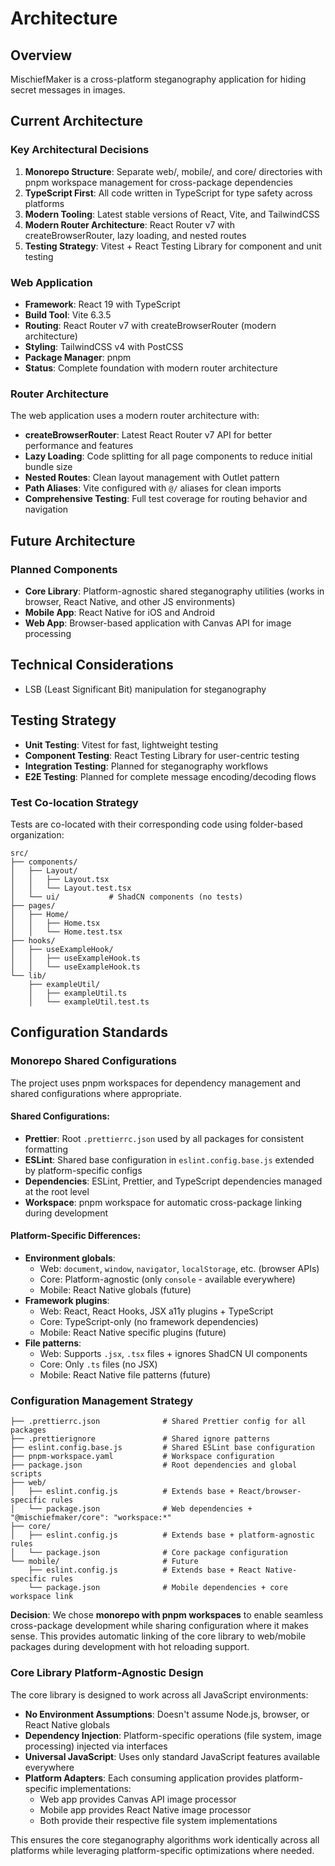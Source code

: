 # Architecture

## Overview

MischiefMaker is a cross-platform steganography application for hiding secret messages in images.

## Current Architecture

### Key Architectural Decisions

1. **Monorepo Structure**: Separate web/, mobile/, and core/ directories with pnpm workspace management for cross-package dependencies
2. **TypeScript First**: All code written in TypeScript for type safety across platforms
3. **Modern Tooling**: Latest stable versions of React, Vite, and TailwindCSS
4. **Modern Router Architecture**: React Router v7 with createBrowserRouter, lazy loading, and nested routes
5. **Testing Strategy**: Vitest + React Testing Library for component and unit testing

### Web Application

- **Framework**: React 19 with TypeScript
- **Build Tool**: Vite 6.3.5
- **Routing**: React Router v7 with createBrowserRouter (modern architecture)
- **Styling**: TailwindCSS v4 with PostCSS
- **Package Manager**: pnpm
- **Status**: Complete foundation with modern router architecture

### Router Architecture

The web application uses a modern router architecture with:

- **createBrowserRouter**: Latest React Router v7 API for better performance and features
- **Lazy Loading**: Code splitting for all page components to reduce initial bundle size
- **Nested Routes**: Clean layout management with Outlet pattern
- **Path Aliases**: Vite configured with `@/` aliases for clean imports
- **Comprehensive Testing**: Full test coverage for routing behavior and navigation

## Future Architecture

### Planned Components

- **Core Library**: Platform-agnostic shared steganography utilities (works in browser, React Native, and other JS environments)
- **Mobile App**: React Native for iOS and Android
- **Web App**: Browser-based application with Canvas API for image processing

## Technical Considerations

- LSB (Least Significant Bit) manipulation for steganography

## Testing Strategy

- **Unit Testing**: Vitest for fast, lightweight testing
- **Component Testing**: React Testing Library for user-centric testing
- **Integration Testing**: Planned for steganography workflows
- **E2E Testing**: Planned for complete message encoding/decoding flows

### Test Co-location Strategy

Tests are co-located with their corresponding code using folder-based organization:

```
src/
├── components/
│   ├── Layout/
│   │   ├── Layout.tsx
│   │   └── Layout.test.tsx
│   └── ui/           # ShadCN components (no tests)
├── pages/
│   ├── Home/
│   │   ├── Home.tsx
│   │   └── Home.test.tsx
├── hooks/
│   ├── useExampleHook/
│   │   ├── useExampleHook.ts
│   │   └── useExampleHook.ts
└── lib/
    ├── exampleUtil/
    │   ├── exampleUtil.ts
    │   └── exampleUtil.test.ts
```

## Configuration Standards

### Monorepo Shared Configurations

The project uses pnpm workspaces for dependency management and shared configurations where appropriate.

#### **Shared Configurations:**

- **Prettier**: Root `.prettierrc.json` used by all packages for consistent formatting
- **ESLint**: Shared base configuration in `eslint.config.base.js` extended by platform-specific configs
- **Dependencies**: ESLint, Prettier, and TypeScript dependencies managed at the root level
- **Workspace**: pnpm workspace for automatic cross-package linking during development

#### **Platform-Specific Differences:**

- **Environment globals**:
  - Web: `document`, `window`, `navigator`, `localStorage`, etc. (browser APIs)
  - Core: Platform-agnostic (only `console` - available everywhere)
  - Mobile: React Native globals (future)
- **Framework plugins**:
  - Web: React, React Hooks, JSX a11y plugins + TypeScript
  - Core: TypeScript-only (no framework dependencies)
  - Mobile: React Native specific plugins (future)
- **File patterns**:
  - Web: Supports `.jsx`, `.tsx` files + ignores ShadCN UI components
  - Core: Only `.ts` files (no JSX)
  - Mobile: React Native file patterns (future)

### Configuration Management Strategy

```
├── .prettierrc.json              # Shared Prettier config for all packages
├── .prettierignore               # Shared ignore patterns
├── eslint.config.base.js         # Shared ESLint base configuration
├── pnpm-workspace.yaml           # Workspace configuration
├── package.json                  # Root dependencies and global scripts
├── web/
│   ├── eslint.config.js          # Extends base + React/browser-specific rules
│   └── package.json              # Web dependencies + "@mischiefmaker/core": "workspace:*"
├── core/
│   ├── eslint.config.js          # Extends base + platform-agnostic rules
│   └── package.json              # Core package configuration
└── mobile/                       # Future
    ├── eslint.config.js          # Extends base + React Native-specific rules
    └── package.json              # Mobile dependencies + core workspace link
```

**Decision**: We chose **monorepo with pnpm workspaces** to enable seamless cross-package development while sharing configuration where it makes sense. This provides automatic linking of the core library to web/mobile packages during development with hot reloading support.

### Core Library Platform-Agnostic Design

The core library is designed to work across all JavaScript environments:

- **No Environment Assumptions**: Doesn't assume Node.js, browser, or React Native globals
- **Dependency Injection**: Platform-specific operations (file system, image processing) injected via interfaces
- **Universal JavaScript**: Uses only standard JavaScript features available everywhere
- **Platform Adapters**: Each consuming application provides platform-specific implementations:
  - Web app provides Canvas API image processor
  - Mobile app provides React Native image processor
  - Both provide their respective file system implementations

This ensures the core steganography algorithms work identically across all platforms while leveraging platform-specific optimizations where needed.
